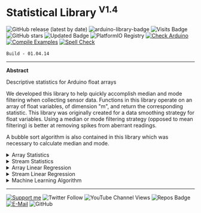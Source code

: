 # Statistical Library <sup>V1.4</sup>

![GitHub release (latest by date)](https://img.shields.io/github/v/release/akkoyun/Statistical) ![arduino-library-badge](https://www.ardu-badge.com/badge/Statistical.svg?) ![Visits Badge](https://badges.pufler.dev/visits/akkoyun/Statistical) ![GitHub stars](https://img.shields.io/github/stars/akkoyun/Statistical?style=flat&logo=github) ![Updated Badge](https://badges.pufler.dev/updated/akkoyun/Statistical) ![PlatformIO Registry](https://badges.registry.platformio.org/packages/akkoyun/library/Statistical.svg) 
[![Check Arduino](https://github.com/akkoyun/Statistical/actions/workflows/check-arduino.yml/badge.svg)](https://github.com/akkoyun/Statistical/actions/workflows/check-arduino.yml) [![Compile Examples](https://github.com/akkoyun/Statistical/actions/workflows/compile-examples.yml/badge.svg)](https://github.com/akkoyun/Statistical/actions/workflows/compile-examples.yml) [![Spell Check](https://github.com/akkoyun/Statistical/actions/workflows/spell-check.yml/badge.svg)](https://github.com/akkoyun/Statistical/actions/workflows/spell-check.yml)

	Build - 01.04.14

---

**Abstract**

 Descriptive statistics for Arduino float arrays

We developed this library to help quickly accomplish median and mode filtering when collecting sensor data. Functions in this library operate on an array of float variables, of dimension "m", and return the corresponding statistic. This library was originally created for a data smoothing strategy for float variables. Using a median or mode filtering strategy (opposed to mean filtering) is better at removing spikes from aberrant readings. 

A bubble sort algorithm is also contained in this library which was necessary to calculate median and mode.


<details>
  <summary>Array Statistics</summary>

</br>
Library calculate listed statistical parameters for fixed size arrays.

	* Sum
	* Maximum
	* Minimum
	* Square Sum
	* Arithmetic Average
	* Geometric Average
	* RMS Average
	* 1 Sigma RMS Average
	* Bubble Sort
	* Median
	* Standard Deviation
	* Standard Deviation Error
	* Coefficient Factor
	* Array FILO

</details>

<details>
  <summary>Stream Statistics</summary>

</br>
Library calculate listed statistical parameters for data streams.

	* Data Count
	* Arithmetic Average
	* Minimum
	* Maximum

</details>

<details>
  <summary>Array Linear Regression</summary>

</br>
Library calculate listed statistical parameters for fixed size arrays.

	* Slope
	* Offset

</details>

<details>
  <summary>Stream Linear Regression</summary>

</br>
Library calculate listed statistical parameters for data stream. User set the regression precision for calculating last n data regression.

	* Precision
	* Slope
	* Offset

</details>

<details>
  <summary>Machine Learning Algorithm</summary>

</br>
This library will calculate slope of data according last n value. With these slope data system can learn sensor anomaly and make decision.

<img src="/Documents/Pressure_Regression.gif" width="800">

</details>

---

[![Support me](https://img.shields.io/badge/Support-PATREON-GREEN.svg)](https://www.patreon.com/bePatron?u=62967889) ![Twitter Follow](https://img.shields.io/twitter/follow/gunceakkoyun?style=social) ![YouTube Channel Views](https://img.shields.io/youtube/channel/views/UCIguQGdaBT1GnnVMz5qAZ2Q?style=social) ![Repos Badge](https://badges.pufler.dev/repos/akkoyun) [![E-Mail](https://img.shields.io/badge/E_Mail-Mehmet_Gunce_Akkoyun-blue.svg)](mailto:akkoyun@me.com) ![GitHub](https://img.shields.io/github/license/akkoyun/Statistical) 